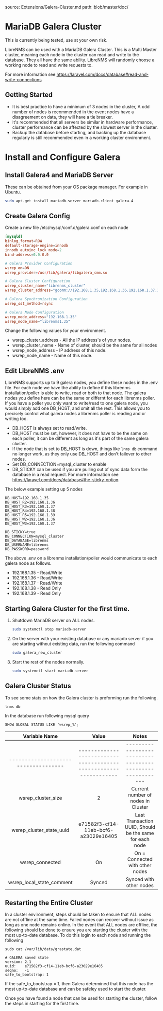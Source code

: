 source: Extensions/Galera-Cluster.md
path: blob/master/doc/

# MariaDB Galera Cluster

This is currently being tested, use at your own risk.

LibreNMS can be used with a MariaDB Galera Cluster. This is a Multi Master cluster, meaning each
node in the cluster can read and write to the database. They all have the same ability. LibreNMS will
randomly choose a working node to read and write requests to. 


For more information see
<https://laravel.com/docs/database#read-and-write-connections>


## Getting Started

 * It is best practice to have a minimum of 3 nodes in the cluster, A odd number of nodes is recommended in the event nodes have a disagreement on data, they will have a tie breaker.
 * It's recommended that all servers be similar in hardware performance, cluster performance can be affected by the slowest server in the cluster. 
 * Backup the database before starting, and backing up the database regularly is still recommended even in a working cluster environment.

# Install and Configure Galera

## Install Galera4 and MariaDB Server

These can be obtained from your OS package manager. For example in Ubuntu.
```bash
sudo apt-get install mariadb-server mariadb-client galera-4
```

## Create Galera Config

Create a new file /etc/mysql/conf.d/galera.conf on each node

```galera.conf
[mysqld]
binlog_format=ROW
default-storage-engine=innodb
innodb_autoinc_lock_mode=2
bind-address=0.0.0.0

# Galera Provider Configuration
wsrep_on=ON
wsrep_provider=/usr/lib/galera/libgalera_smm.so

# Galera Cluster Configuration
wsrep_cluster_name="librenms_cluster"
wsrep_cluster_address="gcomm://192.168.1.35,192.168.1.36,192.168.1.37,192.168.1.38,192.168.1.39"

# Galera Synchronization Configuration
wsrep_sst_method=rsync

# Galera Node Configuration
wsrep_node_address="192.168.1.35"
wsrep_node_name="librenms1.35"
```
Change the following values for your environment. 
* wsrep_cluster_address -  All the IP address's of your nodes.
* wsrep_cluster_name - Name of cluster, should be the same for all nodes
* wsrep_node_address - IP address of this node.
* wsrep_node_name - Name of this node.

## Edit LibreNMS .env

LibreNMS supports up to 9 galera nodes, you define these nodes in the .env file. For each node we have the ability to define if this librenms installation/poller is able to write, read or both to that node. 
The galera nodes you define here can be the same or differnt for each librenms poller. If you have a poller you only want to write/read to one galera node, you would simply add one DB_HOST, and omit all the rest. This allows you to precisely control what galera nodes a librenms poller is reading and or writing too. 

* DB_HOST is always set to read/write.
* DB_HOST must be set, however, it does not have to be the same on each poller, it can be different as long as it's part of the same galera cluster.
* If the node that is set to DB_HOST is down, things like ```lnms db``` command no longer work, as they only use DB_HOST and don't failover to other nodes. 
* Set DB_CONNECTION=mysql_cluster to enable
* DB_STICKY can be used if you are pulling out of sync data form the database in a read request. For more information see
<https://laravel.com/docs/database#the-sticky-option>

The below example setting up 5 nodes

```dotenv
DB_HOST=192.168.1.35
DB_HOST_R2=192.168.1.36
DB_HOST_R3=192.168.1.37
DB_HOST_R4=192.168.1.38
DB_HOST_R5=192.168.1.39
DB_HOST_W2=192.168.1.36
DB_HOST_W3=192.168.1.37

DB_STICKY=true
DB_CONNECTION=mysql_cluster
DB_DATABASE=librenms
DB_USERNAME=librenms
DB_PASSWORD=password
```
The above .env on a librenms installation/poller would communicate to each galera node as follows.
 
* 192.168.1.35 - Read/Write
* 192.168.1.36 - Read/Write
* 192.168.1.37 - Read/Write
* 192.168.1.38 - Read Only
* 192.168.1.39 - Read Only

## Starting Galera Cluster for the first time.

1) Shutdown MariaDB server on ALL nodes.
	```bash
	sudo systemctl stop mariadb-server
	```
2) On the server with your existing database or any mariadb server if you are starting without existing data, run the following command
	```bash
	sudo galera_new_cluster
	```
3) Start the rest of the nodes normally.
	```bash
	sudo systemctl start mariadb-server
	```

## Galera Cluster Status

To see some stats on how the Galera cluster is preforming run the following.

```bash
lnms db
```
In the database run following mysql query
```mysql
SHOW GLOBAL STATUS LIKE 'wsrep_%';
```

|    Variable Name                     |    Value                                                        |   Notes                                                 |  
|    :----:                            |    :----:                                                       |    :----:                                               |
| -----------------------------------  | ----------------------------------------------------------------|---------------------------------------------------------|
| wsrep_cluster_size                   | 2                                                               | Current number of nodes in Cluster                      |
| wsrep_cluster_state_uuid             | e71582f3-cf14-11eb-bcf6-a23029e16405                            | Last Transaction UUID, Should be the same for each node |
| wsrep_connected                      | On                                                              | On = Connected with other nodes                         |
| wsrep_local_state_comment            | Synced                                                          | Synced with other nodes                                 |



## Restarting the Entire Cluster

In a cluster environment, steps should be taken to ensure that ALL nodes are not offline at the same time. Failed nodes can recover without issue as long as one node remains online.
In the event that ALL nodes are offline, the following should be done to ensure you are starting the cluster with the most up-to-date database. To do this login to each node and running the following


```grastate.dat
sudo cat /var/lib/data/grastate.dat
```

```
# GALERA saved state
version: 2.1
uuid:    e71582f3-cf14-11eb-bcf6-a23029e16405
seqno:   -1
safe_to_bootstrap: 1
```

If the safe_to_bootstrap = 1, then Galera determined that this node has the most up-to-date database and can be safeley used to start the cluster. 

Once you have found a node that can be used for starting the cluster, follow the steps in starting for the first time.
